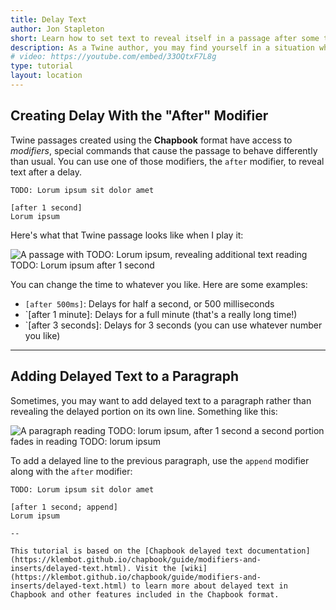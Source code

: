 ```yaml
---
title: Delay Text
author: Jon Stapleton
short: Learn how to set text to reveal itself in a passage after some time has passed.
description: As a Twine author, you may find yourself in a situation where you want to increase dramatic tension in your story by revealing something after a delay instead of right away when the reader arrives at a passage. This tutorial shows you how to set up delays in your Chapbook Twine passages.
# video: https://youtube.com/embed/33OQtxF7L8g
type: tutorial
layout: location
---
```


## Creating Delay With the "After" Modifier

Twine passages created using the **Chapbook** format have access to *modifiers*, special commands that cause the passage to behave differently than usual. You can use one of those modifiers, the `after` modifier, to reveal text after a delay.

```
TODO: Lorum ipsum sit dolor amet

[after 1 second]
Lorum ipsum
```

Here's what that Twine passage looks like when I play it:

![A passage with TODO: Lorum ipsum, revealing additional text reading TODO: Lorum ipsum after 1 second](TODO:)

You can change the time to whatever you like. Here are some examples:

* `[after 500ms]`: Delays for half a second, or 500 milliseconds
* `[after 1 minute]: Delays for a full minute (that's a really long time!)
* `[after 3 seconds]: Delays for 3 seconds (you can use whatever number you like)

---

## Adding Delayed Text to a Paragraph

Sometimes, you may want to add delayed text to a paragraph rather than revealing the delayed portion on its own line. Something like this:

![A paragraph reading TODO: lorum ipsum, after 1 second a second portion fades in reading TODO: lorum ipsum](TODO:)

To add a delayed line to the previous paragraph, use the `append` modifier along with the `after` modifier:

```
TODO: Lorum ipsum sit dolor amet

[after 1 second; append]
Lorum ipsum

--

This tutorial is based on the [Chapbook delayed text documentation](https://klembot.github.io/chapbook/guide/modifiers-and-inserts/delayed-text.html). Visit the [wiki](https://klembot.github.io/chapbook/guide/modifiers-and-inserts/delayed-text.html) to learn more about delayed text in Chapbook and other features included in the Chapbook format.
